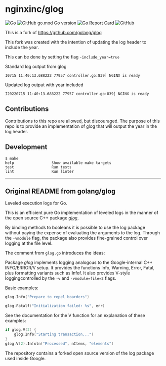 # nginxinc/glog

![Go](https://github.com/nginxinc/glog/workflows/Go/badge.svg)
![GitHub go.mod Go version](https://img.shields.io/github/go-mod/go-version/nginxinc/glog)
[![Go Report Card](https://goreportcard.com/badge/github.com/golang/glog)](https://goreportcard.com/report/github.com/golang/glog)
![GitHub](https://img.shields.io/github/license/nginxinc/glog)

This is a fork of https://github.com/golang/glog

This fork was created with the intention of updating the log header to include the year.

This can be done by setting the flag `-include_year=true`

Standard log output from glog
```
I0715 11:40:13.688222 77957 controller.go:839] NGINX is ready
```

Updated log output with year included
```
I20220715 11:40:13.688222 77957 controller.go:839] NGINX is ready
```

## Contributions
Contributions to this repo are allowed, but discouraged.
The purpose of this repo is to provide an implementation of glog that will output the year in the log header.

## Development

```
$ make
help                 Show available make targets
test                 Run tests
lint                 Run linter
```

---
## Original README from golang/glog

Leveled execution logs for Go.

This is an efficient pure Go implementation of leveled logs in the
manner of the open source C++ package [_glog_](https://github.com/google/glog).

By binding methods to booleans it is possible to use the log package without paying the expense of evaluating the arguments to the log. Through the `-vmodule` flag, the package also provides fine-grained
control over logging at the file level.

The comment from `glog.go` introduces the ideas:

Package _glog_ implements logging analogous to the Google-internal C++ INFO/ERROR/V setup.  It provides the functions Info, Warning, Error, Fatal, plus formatting variants such as Infof. It also provides V-style loggingcontrolled by the `-v` and `-vmodule=file=2` flags.

Basic examples:

```go
glog.Info("Prepare to repel boarders")

glog.Fatalf("Initialization failed: %s", err)
```

See the documentation for the V function for an explanation of these examples:

```go
if glog.V(2) {
	glog.Info("Starting transaction...")
}
glog.V(2).Infoln("Processed", nItems, "elements")
```

The repository contains a forked open source version of the log package used inside Google.
